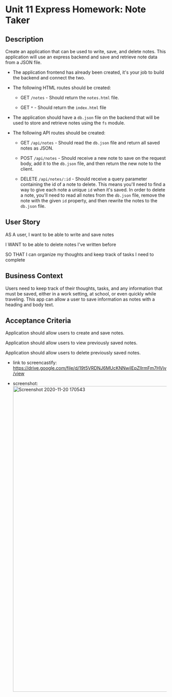 # Unit 11 Express Homework: Note Taker

## Description

Create an application that can be used to write, save, and delete notes. This application will use an express backend and save and retrieve note data from a JSON file.

* The application frontend has already been created, it's your job to build the backend and connect the two.

* The following HTML routes should be created:

  * GET `/notes` - Should return the `notes.html` file.

  * GET `*` - Should return the `index.html` file

* The application should have a `db.json` file on the backend that will be used to store and retrieve notes using the `fs` module.

* The following API routes should be created:

  * GET `/api/notes` - Should read the `db.json` file and return all saved notes as JSON.

  * POST `/api/notes` - Should receive a new note to save on the request body, add it to the `db.json` file, and then return the new note to the client.

  * DELETE `/api/notes/:id` - Should receive a query parameter containing the id of a note to delete. This means you'll need to find a way to give each note a unique `id` when it's saved. In order to delete a note, you'll need to read all notes from the `db.json` file, remove the note with the given `id` property, and then rewrite the notes to the `db.json` file.

## User Story

AS A user, I want to be able to write and save notes

I WANT to be able to delete notes I've written before

SO THAT I can organize my thoughts and keep track of tasks I need to complete

## Business Context

Users need to keep track of their thoughts, tasks, and any information that must be saved, either in a work setting, at school, or even quickly while traveling. This app can allow a user to save information as notes with a heading and body text. 

## Acceptance Criteria

Application should allow users to create and save notes.

Application should allow users to view previously saved notes.

Application should allow users to delete previously saved notes.


* link to screencastify: https://drive.google.com/file/d/19t5VRDNJ6MUcKNNwilEpZllrmFm7HVjv/view

* screenshot: <img width="955" alt="Screenshot 2020-11-20 170543" src="https://user-images.githubusercontent.com/67657449/99854355-ad50d300-2b52-11eb-81c2-555d930f0a05.png">